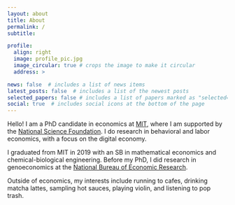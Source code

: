 ```yaml
---
layout: about
title: About
permalink: /
subtitle: 

profile:
  align: right
  image: profile_pic.jpg
  image_circular: true # crops the image to make it circular
  address: >

news: false  # includes a list of news items
latest_posts: false  # includes a list of the newest posts
selected_papers: false # includes a list of papers marked as "selected={true}"
social: true  # includes social icons at the bottom of the page
---
```


Hello! I am a PhD candidate in economics at [MIT](https://economics.mit.edu/), where I am supported by the [National Science Foundation](https://www.nsfgrfp.org/). I do research in behavioral and labor economics, with a focus on the digital economy. 

I graduated from MIT in 2019 with an SB in mathematical economics and chemical-biological engineering. Before my PhD, I did research in genoeconomics at the [National Bureau of Economic Research](https://www.nber.org/). 

Outside of economics, my interests include running to cafes, drinking matcha lattes, sampling hot sauces, playing violin, and listening to pop trash. 
